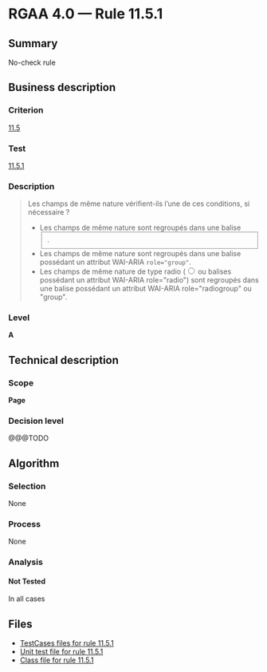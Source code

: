 # RGAA 4.0 — Rule 11.5.1

## Summary

No-check rule

## Business description

### Criterion

[11.5](https://www.numerique.gouv.fr/publications/rgaa-accessibilite/methode/criteres/#crit-11-5)

### Test

[11.5.1](https://www.numerique.gouv.fr/publications/rgaa-accessibilite/methode/criteres/#test-11-5-1)

### Description

> Les champs de même nature vérifient-ils l’une de ces conditions, si nécessaire ?
> 
> * Les champs de même nature sont regroupés dans une balise <fieldset>.
> * Les champs de même nature sont regroupés dans une balise possédant un attribut WAI-ARIA `role="group"`.
> * Les champs de même nature de type radio (<input type="radio"> ou balises possédant un attribut WAI-ARIA role="radio") sont regroupés dans une balise possédant un attribut WAI-ARIA role="radiogroup" ou "group".

### Level

**A**


## Technical description

### Scope

**Page**

### Decision level

@@@TODO


## Algorithm

### Selection

None

### Process

None

### Analysis

#### Not Tested

In all cases


## Files

- [TestCases files for rule 11.5.1](https://gitlab.com/asqatasun/Asqatasun/-/tree/master/rules/rules-rgaa4.0/src/test/resources/testcases/rgaa40/Rgaa40Rule110501/)
- [Unit test file for rule 11.5.1](https://gitlab.com/asqatasun/Asqatasun/-/blob/master/rules/rules-rgaa4.0/src/test/java/org/asqatasun/rules/rgaa40/Rgaa40Rule110501Test.java)
- [Class file for rule 11.5.1](https://gitlab.com/asqatasun/Asqatasun/-/blob/master/rules/rules-rgaa4.0/src/main/java/org/asqatasun/rules/rgaa40/Rgaa40Rule110501.java)


